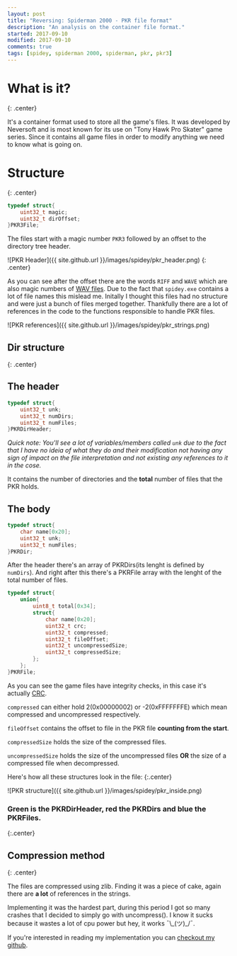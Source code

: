 ```yaml
---
layout: post
title: "Reversing: Spiderman 2000 - PKR file format"
description: "An analysis on the container file format."
started: 2017-09-10
modified: 2017-09-10
comments: true
tags: [spidey, spiderman 2000, spiderman, pkr, pkr3]
---
```


# What is it?
{: .center}

It's a container format used to store all the game's files. It was developed by Neversoft and is most known for its use on "Tony Hawk Pro Skater" game series.
Since it contains all game files in order to modify anything we need to know what is going on.

# Structure
{: .center}

```c
typedef struct{
	uint32_t magic;
	uint32_t dirOffset;
}PKR3File;
```

The files start with a magic number `PKR3` followed by an offset to the directory tree header.

![PKR Header]({{ site.github.url }}/images/spidey/pkr_header.png)
{: .center}

As you can see after the offset there are the words `RIFF` and `WAVE` which are also magic numbers of [WAV files](http://soundfile.sapp.org/doc/WaveFormat/). Due to the fact that `spidey.exe` contains a lot of file names this mislead me. Initally I thought this files had no structure and were just a bunch of files merged together. Thankfully there are a lot of references in the code to the functions responsible to handle PKR files.

![PKR references]({{ site.github.url }}/images/spidey/pkr_strings.png) 

## Dir structure
{: .center}

## The header

```c
typedef struct{
	uint32_t unk;
	uint32_t numDirs;
	uint32_t numFiles;
}PKRDirHeader;
```

*Quick note: You'll see a lot of variables/members called `unk` due to the fact that I have no ideia of what they do and their modification not having any sign of impact on the file interpretation and not existing any references to it in the cose.*

It contains the number of directories and the **total** number of files that the PKR holds.

## The body

```c
typedef struct{
	char name[0x20];
	uint32_t unk;
	uint32_t numFiles;
}PKRDir;
```

After the header there's an array of PKRDirs(its lenght is defined by `numDirs`). And right after this there's a PKRFile array with the lenght of the total number of files.

```c
typedef struct{
	union{
		uint8_t total[0x34];
		struct{
			char name[0x20];
			uint32_t crc;
			uint32_t compressed;
			uint32_t fileOffset;
			uint32_t uncompressedSize;
			uint32_t compressedSize;
		};
	};
}PKRFile;
```

As you can see the game files have integrity checks, in this case it's actually [CRC](https://en.wikipedia.org/wiki/Cyclic_redundancy_check).

`compressed` can either hold 2(0x00000002) or -2(0xFFFFFFFE) which mean compressed and uncompressed respectively.

`fileOffset` contains the offset to file in the PKR file **counting from the start**.

`compressedSize` holds the size of the compressed files.

`uncompressedSize` holds the size of the uncompressed files **OR** the size of a compressed file when decompressed.



Here's how all these structures look in the file:
{:.center}

![PKR structure]({{ site.github.url }}/images/spidey/pkr_inside.png)

### Green is the PKRDirHeader, red the PKRDirs and blue the PKRFiles.
{:.center}

## Compression method
{: .center}

The files are compressed using zlib. Finding it was a piece of cake, again there are **a lot** of references in the strings.

Implementing it was the hardest part, during this period I got so many crashes that I decided to simply go with uncompress(). I know it sucks because it wastes a lot of cpu power but hey, it works ¯\\\_(ツ)\_/¯.


If you're interested in reading my implementation you can [checkout my github](https://github.com/krystalgamer/spidey-tools/tree/master/pkr_extractor).

